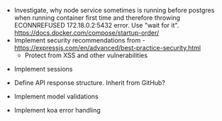 <!-- - Integrate babel in order to use es6 -->
<!-- - Integrate Docker -->
  <!-- - Investigate ports issue -->
  <!-- - not use NODE_ENV in .env files -->
  <!-- - Investigate how to run docker compose for dev and prod envs
    - This will lead to having multiple docker-compose files -->
  <!-- - Investigate how to implement rebuild on file change in dev mode -->
  <!-- - Investigate, how to pass environment variables -->
  <!-- - Investigate OS replacement for env.sh -->
<!-- - Connect PG -->
  <!-- - Investigate, how to connect to prod/stage DB locally via Docker -->
  <!-- - Run migrations after bootstrapping PG -->
<!-- - Investigate how to pass arguments through make command -->
- Investigate, why node service sometimes is running before postgres when running container first time and therefore throwing ECONNREFUSED 172.18.0.2:5432 error. Use "wait for it". https://docs.docker.com/compose/startup-order/
- Implement security recommendations from - https://expressjs.com/en/advanced/best-practice-security.html
  - Protect from XSS and other vulnerabilities
<!-- - Implement authentication -->
<!-- - Use boom errors instead of modelErrrors -->
- Implement sessions

- Define API response structure. Inherit from GitHub?
  <!-- - Define errors structure as well -->
- Implement model validations
- Implement koa error handling